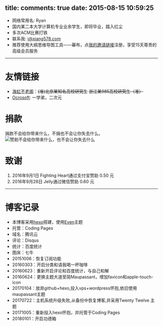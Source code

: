 title: 
comments: true
date: 2015-08-15 10:59:25
---

* 网络常用名: Ryan
* 国内某二本大学计算机专业业余学生，即将毕业，踏入红尘
* 多次ACM比赛打铁
* 联系我: i@xiang578.com
* 推荐使用大纲思维导图工具——幕布，点[我的邀请链接](https://mubu.com/inv/47235)注册，享受15天尊贵的高级会员服务

----------

# 友情链接
- [海虹不老阁](http://haihongblog.com/)：~~(准)北京某知名高校研究生~~ ~~浙江某985高校研究生（准）~~
- [Ocrosoft](https://www.ocrosoft.com/): 一学弟，二次元

# 捐款
捐款不会给你带来什么，不捐也不会让你失去什么。
![赞助不会给你带来什么，也不会让你失去什么](http://7xkpe5.com1.z0.glb.clouddn.com/%E6%94%B6%E6%AC%BE%E7%A0%81.jpg)

# 致谢

1. 2016年9月1日 Fighting Heart通过支付宝赞助 0.50 元
2. 2016年9月28日 Jelly通过微信赞助 0.60 元



----------
# 博客记录

- 本博客采用[hexo](https://hexo.io/)搭建，使用[Even](https://github.com/ahonn/hexo-theme-even)主题
- 托管：Coding Pages
- 域名：腾讯云
- 评论：Disqus
- 统计：百度统计
- 图床：七牛 
- 20151006：恢复订阅功能
- 20160303：开启分类和请我喝一杯咖啡
- 20160623：重新开启评论和百度统计，与自己和解
- 20160624：更换主题大道至简Maupassant，增加favicon和apple-touch-icon
- 20170104：放弃github+hexo,投入vps+wordpress怀抱,依旧使用maupassant主题
- 20170722：主机系统升级失败,从备份中恢复博客,并采用Twenty Twelve 主题
- 20171005：重新投入hexo怀抱，并托管于Coding Pages
- 20180101：开启功德箱

